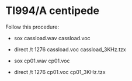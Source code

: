# TI994/A centipede

Follow this procedure:

* sox cassload.wav cassload.voc
* direct /t 1276 cassload.voc cassload_3KHz.tzx

* sox cp01.wav cp01.voc
* direct /t 1276 cp01.voc cp01_3KHz.tzx



